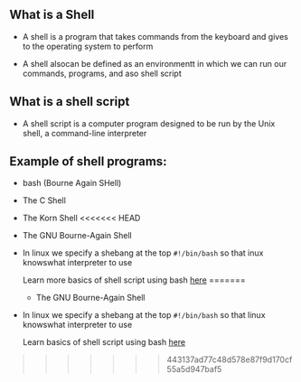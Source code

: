 ## What is a Shell

- A shell is a program that takes commands from the keyboard and gives to the operating system to perform

- A shell alsocan be defined as an environmentt in which we can run our commands, programs, and aso shell script

## What is a shell script

- A shell script is a computer program designed to be run by the Unix shell, a command-line interpreter

## Example of shell programs:

   - bash (Bourne Again SHell)
   
   - The C Shell

   - The Korn Shell
<<<<<<< HEAD
   
   - The GNU Bourne-Again Shell 

- In linux we specify a shebang at the top `#!/bin/bash` so that inux knowswhat interpreter to use

   
   Learn more basics of shell script using bash [here](https://github.com/kihuni/Shell_Scripting/blob/main/myscript.sh)
=======

   - The GNU Bourne-Again Shell 
   
- In linux we specify a shebang at the top `#!/bin/bash` so that linux knowswhat interpreter to use

   
   Learn basics of shell script using bash [here](https://github.com/kihuni/Shell_Scripting/blob/main/myscript.sh)
>>>>>>> 443137ad77c48d578e87f9d170cf55a5d947baf5

